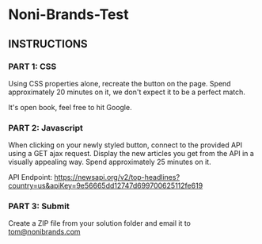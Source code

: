 # Noni-Brands-Test

## INSTRUCTIONS

### PART 1: CSS

Using CSS properties alone, recreate the button
on the page. Spend approximately 20 minutes on it,
we don't expect it to be a perfect match.

It's open book, feel free to hit Google.

### PART 2: Javascript

When clicking on your newly styled button, connect
to the provided API using a GET ajax request. Display
the new articles you get from the API in a visually
appealing way. Spend approximately 25 minutes on it.

API Endpoint: https://newsapi.org/v2/top-headlines?country=us&apiKey=9e56665dd12747d699700625112fe619

### PART 3: Submit

Create a ZIP file from your solution folder and email it to tom@nonibrands.com
